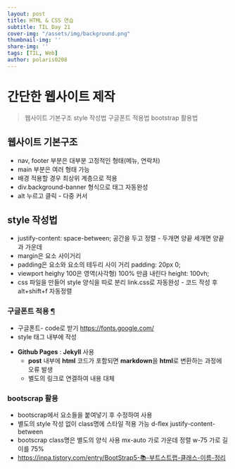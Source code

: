 ```yaml
---
layout: post
title: HTML & CSS 연습
subtitle: TIL Day 21
cover-img: "/assets/img/background.png"
thumbnail-img: ''
share-img: ''
tags: [TIL, Web]
author: polaris0208
---
```

# 간단한 웹사이트 제작

> 웹사이트 기본구조
style 작성법
구글폰트 적용법
bootstrap 활용법

## 웹사이트 기본구조
* nav, footer 부분은 대부분 고정적인 형태(메뉴, 연락처)
* main 부분은 여러 형태 가능
* 배경 적용할 경우 최상위 계층으로 적용
* div.background-banner 형식으로 태그 자동완성
* alt 누르고 클릭 - 다중 커서

## style 작성법
* justify-content: space-between;
	공간을 두고 정렬 - 두개면 양끝 세개면 양끝과 가운데
* margin은 요소 사이거리
* padding은 요소와 요소의 테두리 사이 거리
	padding: 20px 0;
* viewport heighy 100은 영역(사각형) 100% 만큼 내린다
	height: 100vh;
* css 파일을 만들어 style 양식을 따로 분리
     link.css로 자동완성 - 코드 작성 후 alt+shift+f 자동정렬 

### 구글폰트 적용 [¶](https://github.com/polaris0208/TIL/blob/main/Web/TIL_24_1013_html%26CSS_drill.md#구글폰트-적용)
* 구글폰트- code로 받기  https://fonts.google.com/
* style 태그 내부에 작성
- **Github Pages** : **Jekyll** 사용
  - **post** 내부에 **html** 코드가 포함되면 **markdown**을 **html**로 변환하는 과정에 오류 발생
  - 별도의 링크로 연결하여 내용 대체

### bootscrap 활용
* bootscrap에서 요소들을 붙여넣기 후 수정하여 사용
* 별도의 style 작성 없이 class명에 스타일 적용 가능
  d-flex justify-content-between
* bootscrap class명은 별도의 양식 사용 
	mx-auto 가로 가운데 정렬 w-75 가로 길이를 75%
* https://inpa.tistory.com/entry/BootStrap5-📚-부트스트랩-클래스-이름-정리

